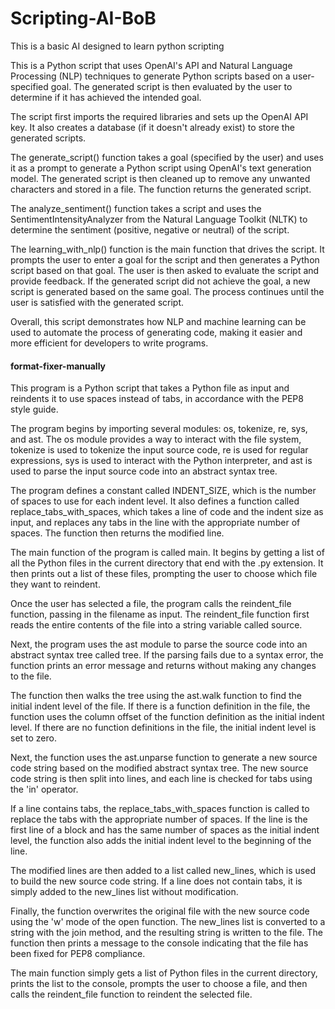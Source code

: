 # Scripting-AI-BoB
This is a basic AI designed to learn python scripting

This is a Python script that uses OpenAI's API and Natural Language Processing (NLP) techniques to generate Python scripts based on a user-specified goal. The generated script is then evaluated by the user to determine if it has achieved the intended goal.

The script first imports the required libraries and sets up the OpenAI API key. It also creates a database (if it doesn't already exist) to store the generated scripts.

The generate_script() function takes a goal (specified by the user) and uses it as a prompt to generate a Python script using OpenAI's text generation model. The generated script is then cleaned up to remove any unwanted characters and stored in a file. The function returns the generated script.

The analyze_sentiment() function takes a script and uses the SentimentIntensityAnalyzer from the Natural Language Toolkit (NLTK) to determine the sentiment (positive, negative or neutral) of the script.

The learning_with_nlp() function is the main function that drives the script. It prompts the user to enter a goal for the script and then generates a Python script based on that goal. The user is then asked to evaluate the script and provide feedback. If the generated script did not achieve the goal, a new script is generated based on the same goal. The process continues until the user is satisfied with the generated script.

Overall, this script demonstrates how NLP and machine learning can be used to automate the process of generating code, making it easier and more efficient for developers to write programs.

#### format-fixer-manually

This program is a Python script that takes a Python file as input and reindents it to use spaces instead of tabs, in accordance with the PEP8 style guide.

The program begins by importing several modules: os, tokenize, re, sys, and ast. The os module provides a way to interact with the file system, tokenize is used to tokenize the input source code, re is used for regular expressions, sys is used to interact with the Python interpreter, and ast is used to parse the input source code into an abstract syntax tree.

The program defines a constant called INDENT_SIZE, which is the number of spaces to use for each indent level. It also defines a function called replace_tabs_with_spaces, which takes a line of code and the indent size as input, and replaces any tabs in the line with the appropriate number of spaces. The function then returns the modified line.

The main function of the program is called main. It begins by getting a list of all the Python files in the current directory that end with the .py extension. It then prints out a list of these files, prompting the user to choose which file they want to reindent.

Once the user has selected a file, the program calls the reindent_file function, passing in the filename as input. The reindent_file function first reads the entire contents of the file into a string variable called source.

Next, the program uses the ast module to parse the source code into an abstract syntax tree called tree. If the parsing fails due to a syntax error, the function prints an error message and returns without making any changes to the file.

The function then walks the tree using the ast.walk function to find the initial indent level of the file. If there is a function definition in the file, the function uses the column offset of the function definition as the initial indent level. If there are no function definitions in the file, the initial indent level is set to zero.

Next, the function uses the ast.unparse function to generate a new source code string based on the modified abstract syntax tree. The new source code string is then split into lines, and each line is checked for tabs using the 'in' operator.

If a line contains tabs, the replace_tabs_with_spaces function is called to replace the tabs with the appropriate number of spaces. If the line is the first line of a block and has the same number of spaces as the initial indent level, the function also adds the initial indent level to the beginning of the line.

The modified lines are then added to a list called new_lines, which is used to build the new source code string. If a line does not contain tabs, it is simply added to the new_lines list without modification.

Finally, the function overwrites the original file with the new source code using the 'w' mode of the open function. The new_lines list is converted to a string with the join method, and the resulting string is written to the file. The function then prints a message to the console indicating that the file has been fixed for PEP8 compliance.

The main function simply gets a list of Python files in the current directory, prints the list to the console, prompts the user to choose a file, and then calls the reindent_file function to reindent the selected file.
